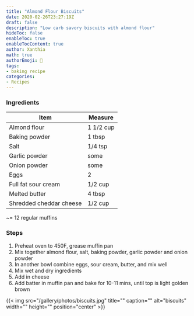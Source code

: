 ```yaml
---
title: "Almond Flour Biscuits"
date: 2020-02-26T23:27:19Z
draft: false
description: "Low carb savory biscuits with almond flour"
hideToc: false
enableToc: true
enableTocContent: true
author: Xanthia
math: true
authorEmoji: 🐹
tags:
- baking recipe
categories:
- Recipes
---
```


### Ingredients
Item | Measure
   --------|------
   Almond flour | 1 1/2 cup
   Baking powder | 1 tbsp
   Salt | 1/4 tsp
   Garlic powder | some
   Onion powder | some 
   Eggs | 2
   Full fat sour cream | 1/2 cup
   Melted butter | 4 tbsp
   Shredded cheddar cheese | 1/2 cup
   
~= 12 regular muffins
   
### Steps
1. Preheat oven to 450F, grease muffin pan
2. Mix together almond flour, salt, baking powder, garlic powder and onion powder
3. In another bowl combine eggs, sour cream, butter, and mix well
4. Mix wet and dry ingredients
5. Add in cheese
6. Add batter in muffin pan and bake for 10-11 mins, until top is light golden brown

{{< img src="/gallery/photos/biscuits.jpg" title="" caption="" alt="biscuits" width="" height="" position="center" >}}
